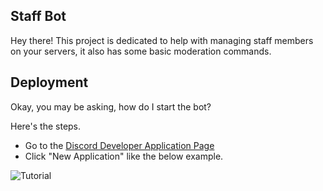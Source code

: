 ## Staff Bot
Hey there! This project is dedicated to help with managing staff members on your servers, it also has some basic moderation commands.

## Deployment
Okay, you may be asking, how do I start the bot?

Here's the steps.

* Go to the [Discord Developer Application Page](https://discord.com/developers/applications)
* Click "New Application" like the below example.
<img src="https://i.imgur.com/yrXmCxN.png" alt="Tutorial">

